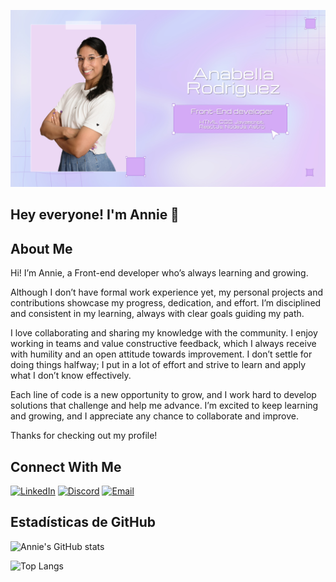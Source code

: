 ![Banner](https://github.com/anabella-01/anabella-01/blob/main/Banner%20de%20anie%20JPG.jpg?raw=true)

## Hey everyone! I'm Annie 👋

## About Me

Hi! I’m Annie, a Front-end developer who’s always learning and growing.

Although I don’t have formal work experience yet, my personal projects and contributions showcase my progress, dedication, and effort. I’m disciplined and consistent in my learning, always with clear goals guiding my path.

I love collaborating and sharing my knowledge with the community. I enjoy working in teams and value constructive feedback, which I always receive with humility and an open attitude towards improvement. I don’t settle for doing things halfway; I put in a lot of effort and strive to learn and apply what I don’t know effectively.

Each line of code is a new opportunity to grow, and I work hard to develop solutions that challenge and help me advance. I’m excited to keep learning and growing, and I appreciate any chance to collaborate and improve.

Thanks for checking out my profile!

## Connect With Me

[![LinkedIn](https://img.shields.io/badge/LinkedIn-0077B5?style=for-the-badge&logo=linkedin&logoColor=white)](https://www.linkedin.com/in/anabella-rodriguez/)
[![Discord](https://img.shields.io/badge/Discord-7289DA?style=for-the-badge&logo=discord&logoColor=white)](https://discord.com/) 
[![Email](https://img.shields.io/badge/Email-D14836?style=for-the-badge&logo=gmail&logoColor=white)](mailto:rodriguezanabella094@gmail.com)


## Estadísticas de GitHub
![Annie's GitHub stats](https://github-readme-stats.vercel.app/api?username=anabella-01&show_icons=true&theme=radical)

![Top Langs](https://github-readme-stats.vercel.app/api/top-langs/?username=anabella-01&layout=compact&theme=radical)


